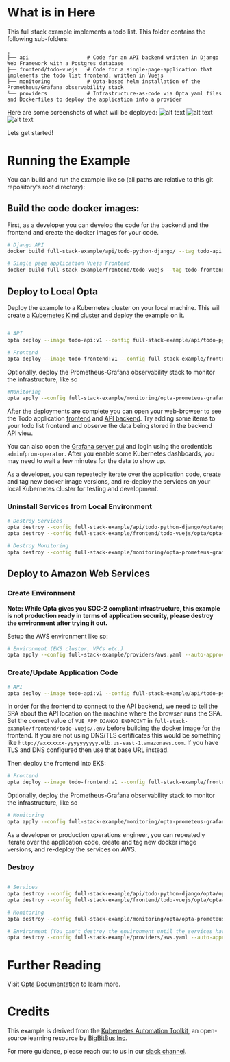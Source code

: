 # What is in Here

This full stack example implements a todo list. This folder contains the following sub-folders:

    .
    ├── api                   # Code for an API backend written in Django Web Framework with a Postgres database 
    ├── frontend/todo-vuejs   # Code for a single-page-application that implements the todo list frontend, written in Vuejs
    ├── monitoring            # Opta-based helm installation of the Prometheus/Grafana observability stack
    └── providers             # Infrastructure-as-code via Opta yaml files and Dockerfiles to deploy the application into a provider

Here are some screenshots of what will be deployed:
![alt text](frontend.png "Todo Application Frontend")
![alt text](api.png "Todo Application API Backend")
![alt text](grafana.png "Observability with Grafana+Prometheus")

Lets get started!

# Running the Example

You can build and run the example like so (all paths are relative to this git repository's root directory):

## Build the code docker images:

First, as a developer you can develop the code for the backend and the frontend and create the docker images for your code.

```bash
# Django API
docker build full-stack-example/api/todo-python-django/ --tag todo-api:v1

# Single page application Vuejs Frontend
docker build full-stack-example/frontend/todo-vuejs --tag todo-frontend:v1
```

## Deploy to Local Opta

Deploy the example to a Kubernetes cluster on your local machine. This will create a [Kubernetes Kind cluster](https://kind.sigs.k8s.io/docs/user/quick-start/) and deploy the example on it.  

```bash

# API
opta deploy --image todo-api:v1 --config full-stack-example/api/todo-python-django/opta/opta-api-service.yaml --auto-approve --local

# Frontend
opta deploy --image todo-frontend:v1 --config full-stack-example/frontend/todo-vuejs/opta/opta-frontend-service.yaml --auto-approve --local

```
Optionally, deploy the Prometheus-Grafana observability stack to monitor the infrastructure, like so

```bash
#Monitoring
opta apply --config full-stack-example/monitoring/opta-prometeus-grafana.yaml --auto-approve --local

```

After the deployments are complete you can open your web-browser to see the Todo application [frontend](http://localhost:8080/frontend) and [API backend](http://localhost:8080/djangoapi/apis/v1/). Try adding some items to your todo list frontend and observe the data being stored in the backend API view.

You can also open the [Grafana server gui](http://localhost:8080/grafana) and login using the credentials `admin`/`prom-operator`. After you enable some Kubernetes dashboards, you may need to wait a few minutes for the data to show up.

As a developer, you can repeatedly iterate over the application code, create and tag new docker image versions, and re-deploy the services on your local Kubernetes cluster for testing and development.

### Uninstall Services from Local Environment

```bash
# Destroy Services
opta destroy --config full-stack-example/api/todo-python-django/opta/opta-api-service.yaml --auto-approve --local
opta destroy --config full-stack-example/frontend/todo-vuejs/opta/opta-frontend-service.yaml --auto-approve --local

# Destroy Monitoring
opta destroy --config full-stack-example/monitoring/opta-prometeus-grafana.yaml --auto-approve --local

```

## Deploy to Amazon Web Services

### Create Environment

__Note: While Opta gives you SOC-2 compliant infrastructure, this example is not production ready in terms of application security, please destroy the environment after trying it out.__

Setup the AWS environment like so:

```bash
# Environment (EKS cluster, VPCs etc.)
opta apply --config full-stack-example/providers/aws.yaml --auto-approve
```

### Create/Update Application Code

```bash
# API
opta deploy --image todo-api:v1 --config full-stack-example/api/todo-python-django/opta/opta-api-service.yaml --auto-approve
```

In order for the frontend to connect to the API backend, we need to tell the SPA about the API location on the machine where the browser runs the SPA. Set the correct value of `VUE_APP_DJANGO_ENDPOINT` in `full-stack-example/frontend/todo-vuejs/.env` before building the docker image for the frontend. If you are not using DNS/TLS certificates this would be something like `http://axxxxxxx-yyyyyyyyyy.elb.us-east-1.amazonaws.com`. If you have TLS and DNS configured then use that base URL instead.

Then deploy the frontend into EKS:


```bash
# Frontend
opta deploy --image todo-frontend:v1 --config full-stack-example/frontend/todo-vuejs/opta/opta-frontend-service.yaml --auto-approve 

```
Optionally, deploy the Prometheus-Grafana observability stack to monitor the infrastructure, like so

```bash
# Monitoring
opta apply --config full-stack-example/monitoring/opta-prometeus-grafana.yaml --auto-approve
```

As a developer or production operations engineer, you can repeatedly iterate over the application code, create and tag new docker image versions, and re-deploy the services on AWS.
### Destroy

```bash

# Services
opta destroy --config full-stack-example/api/todo-python-django/opta/opta-api-service.yaml --auto-approve
opta destroy --config full-stack-example/frontend/todo-vuejs/opta/opta-frontend-service.yaml --auto-approve 

# Monitoring
opta destroy --config full-stack-example/monitoring/opta/opta-prometeus-grafana.yaml --auto-approve

# Environment (You can't destroy the environment until the services have been uninstalled using the above 3 commands)
opta destroy --config full-stack-example/providers/aws.yaml --auto-approve

```


# Further Reading

Visit [Opta Documentation](https://docs.opta.dev/)  to learn more.

# Credits

This example is derived from the [Kubernetes Automation Toolkit](https://github.com/BigBitBusInc/kubernetes-automation-toolkit), an open-source learning resource by [BigBitBus Inc](https://www.bigbitbus.com/). 

For more guidance, please reach out to us in our [slack channel](https://slack.opta.dev).
